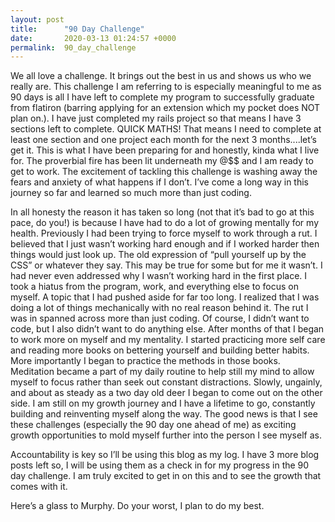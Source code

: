 ```yaml
---
layout: post
title:      "90 Day Challenge"
date:       2020-03-13 01:24:57 +0000
permalink:  90_day_challenge
---
```



We all love a challenge. It brings out the best in us and shows us who we really are. This challenge I am referring to is especially meaningful to me as 90 days is all I have left to complete my program to successfully graduate from flatiron (barring applying for an extension which my pocket does NOT plan on.). I have just completed my rails project so that means I have 3 sections left to complete. QUICK MATHS! That means I need to complete at least one section and one project each month for the next 3 months....let’s get it. This is what I have been preparing for and honestly, kinda what I live for. The proverbial fire has been lit underneath my @$$ and I am ready to get to work. The excitement of tackling this challenge is washing away the fears and anxiety of what happens if I don’t. I’ve come a long way in this journey so far and learned so much more than just coding.

In all honesty the reason it has taken so long (not that it’s bad to go at this pace, do you!) is because I have had to do a lot of growing mentally for my health. Previously I had been trying to force myself to work through a rut. I believed that I just wasn’t working hard enough and if I worked harder then things would just look up. The old expression of “pull yourself up by the CSS” or whatever they say. This may be true for some but for me it wasn’t. I had never even addressed why I wasn’t working hard in the first place. I took a hiatus from the program, work, and everything else to focus on myself. A topic that I had pushed aside for far too long. I realized that I was doing a lot of things mechanically with no real reason behind it. The rut I was in spanned across more than just coding. Of course, I didn’t want to code, but I also didn’t want to do anything else. After months of that I began to work more on myself and my mentality. I started practicing more self care and reading more books on bettering yourself and building better habits. More importantly I began to practice the methods in those books. Meditation became a part of my daily routine to help still my mind to allow myself to focus rather than seek out constant distractions. Slowly, ungainly, and about as steady as a two day old deer I began to come out on the other side. I am still on my growth journey and I have a lifetime to go, constantly building and reinventing myself along the way. The good news is that I see these challenges (especially the 90 day one ahead of me) as exciting growth opportunities to mold myself further into the person I see myself as. 

Accountability is key so I’ll be using this blog as my log. I have 3 more blog posts left so, I will be using them as a check in for my progress in the 90 day challenge. I am truly excited to get in on this and to see the growth that comes with it. 

Here’s a glass to Murphy. Do your worst, I plan to do my best. 

